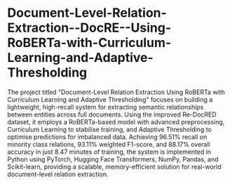 # Document-Level-Relation-Extraction--DocRE--Using-RoBERTa-with-Curriculum-Learning-and-Adaptive-Thresholding
The project titled "Document-Level Relation Extraction Using RoBERTa with Curriculum Learning and Adaptive Thresholding" focuses on building a lightweight, high-recall system for extracting semantic relationships between entities across full documents. Using the improved Re-DocRED dataset, it employs a RoBERTa-based model with advanced preprocessing, Curriculum Learning to stabilise training, and Adaptive Thresholding to optimise predictions for imbalanced data. Achieving 96.51% recall on minority class relations, 93.11% weighted F1-score, and 88.17% overall accuracy in just 8.47 minutes of training, the system is implemented in Python using PyTorch, Hugging Face Transformers, NumPy, Pandas, and Scikit-learn, providing a scalable, memory-efficient solution for real-world document-level relation extraction.
